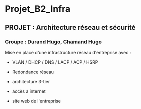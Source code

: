 # Projet_B2_Infra

## PROJET : Architecture réseau et sécurité 

### Groupe : Durand Hugo, Chamand Hugo

Mise en place d'une infrastructure réseau d'entreprise avec :

- VLAN / DHCP / DNS / LACP / ACP / HSRP

- Redondance réseau

- architecture 3-tier

- accès a internet 

- site web de l'entreprise
